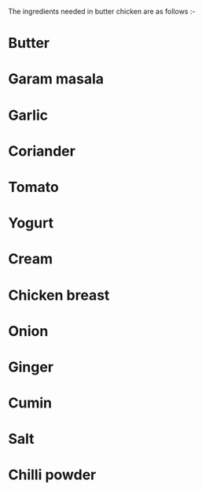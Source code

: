 The ingredients needed in butter chicken are as follows :-
# Butter 
# Garam masala
# Garlic
# Coriander
# Tomato 
# Yogurt
# Cream
# Chicken breast
# Onion
# Ginger
# Cumin
# Salt
# Chilli powder